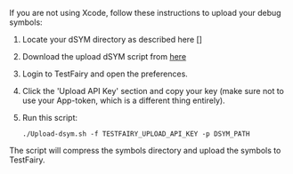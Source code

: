 If you are not using Xcode, follow these instructions to upload your debug symbols:

1. Locate your dSYM directory as described here []
2. Download the upload dSYM script from [here]("https://s3.amazonaws.com/testfairy/sdk/upload-dsym.sh")
3. Login to TestFairy and open the preferences.
4. Click the 'Upload API Key' section and copy your key (make sure not to use your App-token, which is a different thing entirely).
4. Run this script:

	 ```
	./Upload-dsym.sh -f TESTFAIRY_UPLOAD_API_KEY -p DSYM_PATH
	 ```

The script will compress the symbols directory and upload the symbols to TestFairy.
